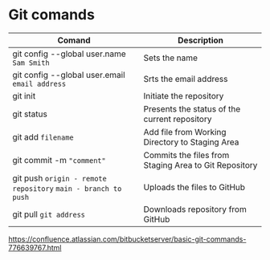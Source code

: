 # Git comands
|Comand|Description|
|---|---|
|git config --global user.name `Sam Smith`|Sets the name|
|git config --global user.email `email address`|Srts the email address|
|git init|Initiate the repository|
|git status|Presents the status of the current repository|
|git add `filename`| Add file from Working Directory to Staging Area|
|git commit -m `"comment"`|Commits the files from Staging Area to Git Repository|
|git push `origin - remote repository` `main - branch to push`|Uploads the files to GitHub|
|git pull `git address`|Downloads repository from GitHub|

https://confluence.atlassian.com/bitbucketserver/basic-git-commands-776639767.html